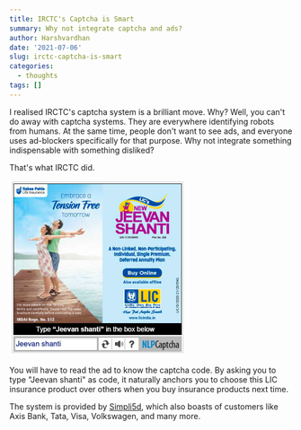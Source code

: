 ```yaml
---
title: IRCTC's Captcha is Smart
summary: Why not integrate captcha and ads?
author: Harshvardhan
date: '2021-07-06'
slug: irctc-captcha-is-smart
categories:
  - thoughts
tags: []
---
```


I realised IRCTC's captcha system is a brilliant move. Why? Well, you can't do away with captcha systems. They are everywhere identifying robots from humans. At the same time, people don't want to see ads, and everyone uses ad-blockers specifically for that purpose. Why not integrate something indispensable with something disliked?

That's what IRCTC did.

![irctc captcha](images/irctc.png)

You will have to read the ad to know the captcha code. By asking you to type "Jeevan shanti" as code, it naturally anchors you to choose this LIC insurance product over others when you buy insurance products next time.

The system is provided by [Simpli5d](https://nlpcaptcha.in/en/index.html), which also boasts of customers like Axis Bank, Tata, Visa, Volkswagen, and many more.
